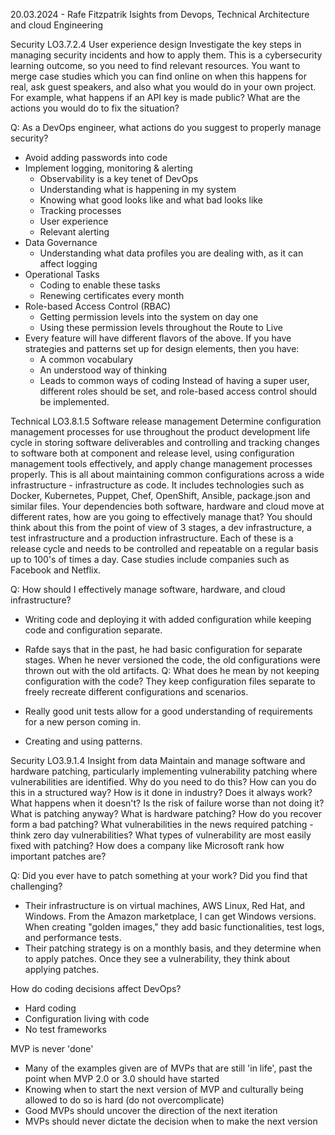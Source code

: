 20.03.2024 - Rafe Fitzpatrik
Isights from Devops, Technical Architecture and cloud Engineering

Security
LO3.7.2.4
User experience design
Investigate the key steps in managing security incidents and how to apply them.
This is a cybersecurity learning outcome, so you need to find relevant resources.  You want to merge case studies which you can find online on when this happens for real, ask guest speakers, and also what you would do in your own project.  For example, what happens if an API key is made public? What are the actions you would do to fix the situation? 

Q: As a DevOps engineer, what actions do you suggest to properly manage security?

* Avoid adding passwords into code
* Implement logging, monitoring & alerting
    * Observability is a key tenet of DevOps
    * Understanding what is happening in my system
    * Knowing what good looks like and what bad looks like
    * Tracking processes
    * User experience
    * Relevant alerting
* Data Governance
    * Understanding what data profiles you are dealing with, as it can affect logging
* Operational Tasks
    * Coding to enable these tasks
    * Renewing certificates every month
* Role-based Access Control (RBAC)
    * Getting permission levels into the system on day one
    * Using these permission levels throughout the Route to Live
* Every feature will have different flavors of the above. If you have strategies and patterns set up for design elements, then you have:
    * A common vocabulary
    * An understood way of thinking
    * Leads to common ways of coding Instead of having a super user, different roles should be set, and role-based access control should be implemented.



Technical
LO3.8.1.5
Software release management
Determine configuration management processes for use throughout the product development life cycle in storing software deliverables and controlling and tracking changes to software both at component and release level, using configuration management tools effectively, and apply change management processes properly.
This is all about maintaining common configurations across a wide infrastructure - infrastructure as code.  It includes technologies such as Docker, Kubernetes, Puppet, Chef, OpenShift, Ansible, package.json and similar files.  Your dependencies both software, hardware and cloud move at different rates, how are you going to effectively manage that?  You should think about this from the point of view of 3 stages, a dev infrastructure, a test infrastructure and a production infrastructure.  Each of these is a release cycle and needs to be controlled and repeatable on a regular basis up to 100's of times a day.  Case studies include companies such as Facebook and Netflix.

Q: How should I effectively manage software, hardware, and cloud infrastructure?

* Writing code and deploying it with added configuration while  keeping code and configuration separate.
* Rafde says that in the past, he had basic configuration for separate stages. When he never versioned the code, the old configurations were thrown out with the old artifacts.
Q: What does he mean by not keeping configuration with the code? They keep configuration files separate to freely recreate different configurations and scenarios.

* Really good unit tests allow for a good understanding of requirements for a new person coming in.
* Creating and using patterns.


Security
LO3.9.1.4
Insight from data
Maintain and manage software and hardware patching, particularly implementing vulnerability patching where vulnerabilities are identified. 
Why do you need to do this?  How can you do this in a structured way?  How is it done in industry?  Does it always work?  What happens when it doesn't? Is the risk of failure worse than not doing it?  What is patching anyway?  What is hardware patching?  How do you recover form a bad patching?  What vulnerabilities in the news required patching - think zero day vulnerabilities?  What types of vulnerability are most easily fixed with patching?  How does a company like Microsoft rank how important patches are?

Q: Did you ever have to patch something at your work? Did you find that challenging? 
* Their infrastructure is on virtual machines, AWS Linux, Red Hat, and Windows. From the Amazon marketplace, I can get Windows versions. When creating "golden images," they add basic functionalities, test logs, and performance tests.
* Their patching strategy is on a monthly basis, and they determine when to apply patches. Once they see a vulnerability, they think about applying patches.

How do coding decisions affect DevOps?

* Hard coding
* Configuration living with code
* No test frameworks


MVP is never 'done'

* Many of the examples given are of MVPs that are still 'in life', past the point when MVP 2.0 or 3.0 should have started
* Knowing when to start the next version of MVP and culturally being allowed to do so is hard (do not overcomplicate)
* Good MVPs should uncover the direction of the next iteration
* MVPs should never dictate the decision when to make the next version

